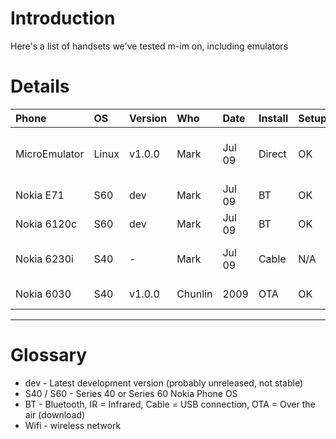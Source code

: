 # Introduction #

Here's a list of handsets we've tested m-im on, including emulators

# Details #

| **Phone** | **OS** | **Version** | **Who** | **Date** | **Install** | **Setup** | **Notes** |
|:----------|:-------|:------------|:--------|:---------|:------------|:----------|:----------|
| MicroEmulator | Linux | v1.0.0 | Mark | Jul 09 | Direct | OK | Some issues - working on fixes |
| Nokia E71 | S60 | dev | Mark | Jul 09 | BT | OK | work in progress |
| Nokia 6120c | S60 | dev | Mark | Jul 09 | BT | OK | no issues |
| Nokia 6230i | S40 | - | Mark | Jul 09 | Cable | N/A | not tested yet |
| Nokia 6030 | S40 | v1.0.0 | Chunlin | 2009 | OTA | OK | no issues |


---

# Glossary #

  * dev - Latest development version (probably unreleased, not stable)
  * S40 / S60 - Series 40 or Series 60 Nokia Phone OS
  * BT - Bluetooth, IR = Infrared, Cable = USB connection, OTA = Over the air (download)
  * Wifi - wireless network